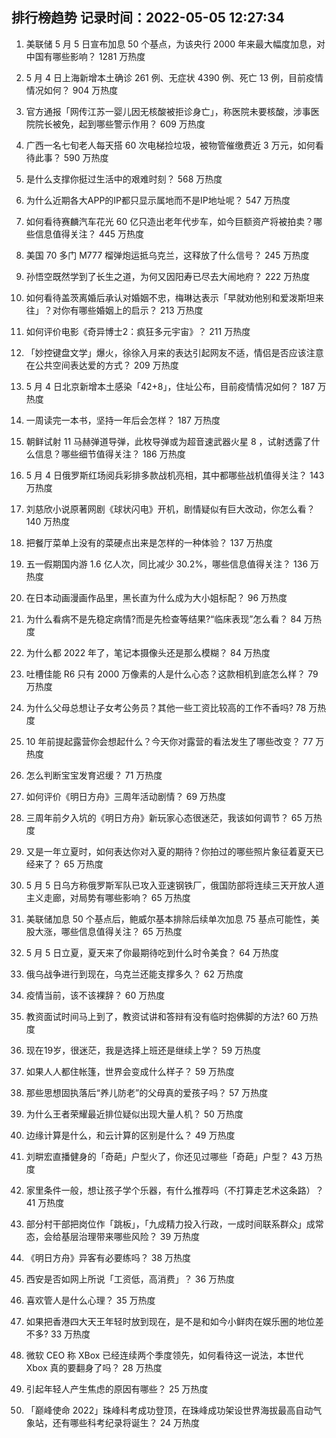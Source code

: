 
## 排行榜趋势 记录时间：2022-05-05 12:27:34
  
  1. 美联储 5 月 5 日宣布加息 50 个基点，为该央行 2000 年来最大幅度加息，对中国有哪些影响？ 1281 万热度
    
  2. 5 月 4 日上海新增本土确诊 261 例、无症状 4390 例、死亡 13 例，目前疫情情况如何？ 904 万热度
    
  3. 官方通报「网传江苏一婴儿因无核酸被拒诊身亡」，称医院未要核酸，涉事医院院长被免，起到哪些警示作用？ 609 万热度
    
  4. 广西一名七旬老人每天搭 60 次电梯捡垃圾，被物管催缴费近 3 万元，如何看待此事？ 590 万热度
    
  5. 是什么支撑你挺过生活中的艰难时刻？ 568 万热度
    
  6. 为什么近期各大APP的IP都只显示属地而不是IP地址呢？ 547 万热度
    
  7. 如何看待赛麟汽车花光 60 亿只造出老年代步车，如今巨额资产将被拍卖？哪些信息值得关注？ 445 万热度
    
  8. 美国 70 多门 M777 榴弹炮运抵乌克兰，这释放了什么信号？ 245 万热度
    
  9. 孙悟空既然学到了长生之道，为何又因阳寿已尽去大闹地府？ 222 万热度
    
  10. 如何看待盖茨离婚后承认对婚姻不忠，梅琳达表示「早就劝他别和爱泼斯坦来往」？对你有哪些婚姻上的启示？ 213 万热度
    
  11. 如何评价电影《奇异博士2：疯狂多元宇宙》？ 211 万热度
    
  12. 「妙控键盘文学」爆火，徐徐入月来的表达引起网友不适，情侣是否应该注意在公共空间表达爱的方式？ 209 万热度
    
  13. 5 月 4 日北京新增本土感染「42+8」，住址公布，目前疫情情况如何？ 187 万热度
    
  14. 一周读完一本书，坚持一年后会怎样？ 187 万热度
    
  15. 朝鲜试射 11 马赫弹道导弹，此枚导弹或为超音速武器火星 8 ，试射透露了什么信息？哪些细节值得关注？ 186 万热度
    
  16. 5 月 4 日俄罗斯红场阅兵彩排多款战机亮相，其中都哪些战机值得关注？ 143 万热度
    
  17. 刘慈欣小说原著网剧《球状闪电》开机，剧情疑似有巨大改动，你怎么看？ 140 万热度
    
  18. 把餐厅菜单上没有的菜硬点出来是怎样的一种体验？ 137 万热度
    
  19. 五一假期国内游 1.6 亿人次，同比减少 30.2%，哪些信息值得关注？ 136 万热度
    
  20. 在日本动画漫画作品里，黑长直为什么成为大小姐标配？ 96 万热度
    
  21. 为什么看病不是先稳定病情?而是先检查等结果?“临床表现”怎么看？ 84 万热度
    
  22. 为什么都 2022 年了，笔记本摄像头还是那么模糊？ 84 万热度
    
  23. 吐槽佳能 R6 只有 2000 万像素的人是什么心态？这款相机到底怎么样？ 79 万热度
    
  24. 为什么父母总想让子女考公务员？其他一些工资比较高的工作不香吗? 78 万热度
    
  25. 10 年前提起露营你会想起什么？今天你对露营的看法发生了哪些改变？ 77 万热度
    
  26. 怎么判断宝宝发育迟缓？ 71 万热度
    
  27. 如何评价《明日方舟》三周年活动剧情？ 69 万热度
    
  28. 三周年前夕入坑的《明日方舟》新玩家心态很迷茫，我该如何调节？ 65 万热度
    
  29. 又是一年立夏时，如何表达你对入夏的期待？你拍过的哪些照片象征着夏天已经来了？ 65 万热度
    
  30. 5 月 5 日乌方称俄罗斯军队已攻入亚速钢铁厂，俄国防部将连续三天开放人道主义走廊，对局势有哪些影响？ 65 万热度
    
  31. 美联储加息 50 个基点后，鲍威尔基本排除后续单次加息 75 基点可能性，美股大涨，哪些信息值得关注？ 65 万热度
    
  32. 5 月 5 日立夏，夏天来了你最期待吃到什么时令美食？ 64 万热度
    
  33. 俄乌战争进行到现在，乌克兰还能支撑多久？ 62 万热度
    
  34. 疫情当前，该不该裸辞？ 60 万热度
    
  35. 教资面试时间马上到了，教资试讲和答辩有没有临时抱佛脚的方法? 60 万热度
    
  36. 现在19岁，很迷茫，我是选择上班还是继续上学？ 59 万热度
    
  37. 如果人人都住帐篷，世界会变成什么样子？ 59 万热度
    
  38. 那些思想固执落后“养儿防老”的父母真的爱孩子吗？ 57 万热度
    
  39. 为什么王者荣耀最近排位疑似出现大量人机？ 50 万热度
    
  40. 边缘计算是什么，和云计算的区别是什么？ 49 万热度
    
  41. 刘畊宏直播健身的「奇葩」户型火了，你还见过哪些「奇葩」户型？ 43 万热度
    
  42. 家里条件一般，想让孩子学个乐器，有什么推荐吗（不打算走艺术这条路）？ 41 万热度
    
  43. 部分村干部把岗位作「跳板」，「九成精力投入行政，一成时间联系群众」成常态，会给基层治理带来哪些风险？ 39 万热度
    
  44. 《明日方舟》异客有必要练吗？ 38 万热度
    
  45. 西安是否如网上所说「工资低，高消费」？ 36 万热度
    
  46. 喜欢管人是什么心理？ 35 万热度
    
  47. 如果把香港四大天王年轻时放到现在，是不是和如今小鲜肉在娱乐圈的地位差不多? 33 万热度
    
  48. 微软 CEO 称 XBox 已经连续两个季度领先，如何看待这一说法，本世代 Xbox 真的要翻身了吗？ 28 万热度
    
  49. 引起年轻人产生焦虑的原因有哪些？ 25 万热度
    
  50. 「巅峰使命 2022」珠峰科考成功登顶，在珠峰成功架设世界海拔最高自动气象站，还有哪些科考纪录将诞生？ 24 万热度
    